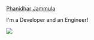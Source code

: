 [Phanidhar Jammula](https://github.com/PhanidharJammula)

I'm a Developer and an Engineer!


![](https://komarev.com/ghpvc/?username=PhanidharJammula&style=flat-square)
